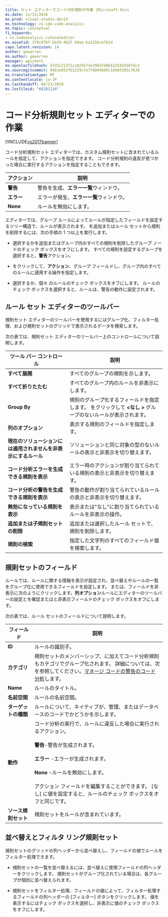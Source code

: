 ```yaml
---
title: セット エディターでコード分析規則の作業 |Microsoft Docs
ms.date: 11/15/2016
ms.prod: visual-studio-dev14
ms.technology: vs-ide-code-analysis
ms.topic: conceptual
f1_keywords:
- vs.codeanalysis.ruleseteditor
ms.assetid: 370c97bf-bb29-4b2f-b9ae-ba125bce7b2d
caps.latest.revision: 14
author: gewarren
ms.author: gewarren
manager: wpickett
ms.openlocfilehash: 57d3c21371cc824573e29657d0b41253e556f4c3
ms.sourcegitcommit: 94b3a052fb1229c7e7f8804b09c1d403385c7630
ms.translationtype: MT
ms.contentlocale: ja-JP
ms.lasthandoff: 04/23/2019
ms.locfileid: "68201134"
---
```

# <a name="working-in-the-code-analysis-rule-set-editor"></a>コード分析規則セット エディターでの作業
[!INCLUDE[vs2017banner](../includes/vs2017banner.md)]

コード分析規則セット エディターでは、カスタム規則セットに含まれているルールを指定して、アクションを指定できます。 コード分析規則の違反が見つかった場合に実行するアクションを指定することもできます。  
  
|アクション|説明|  
|------------|-----------------|  
|**警告**|警告を生成、**エラー一覧**ウィンドウ。|  
|**エラー**|エラーが発生、**エラー一覧**ウィンドウ。|  
|**None**|ルールを無効にします。|  
  
 エディターでは、グループ ルールによってルールが指定したフィールドを設定するツリー構造で、ルールが表示されます。 を追加またはルール セットから規則を削除するには、次の手順の 1 つ以上を実行します。  
  
- 選択するかを追加またはグループ内のすべての規則を削除したグループ ノードのチェック ボックスをオフにします。 すべての規則を設定するグループを選択すると、**警告**アクション。  
  
- をクリックして、**アクション**、グループ フィールドし、グループ内のすべてのルールに適用する操作を指定します。  
  
- 選択するか、個々 のルールのチェック ボックスをオフにします。 ルールのチェック ボックスを選択すると、ルールは、警告の動作に設定されます。  
  
## <a name="rule-set-editor-toolbar"></a>ルール セット エディターのツールバー  
 規則セット エディターのツールバーを使用するにはグループ化、フィルター処理、および規則セットのグリッドで表示されるデータを検索します。  
  
 次の表では、規則セット エディターのツールバー上のコントロールについて説明します。  
  
|ツール バー コントロール|説明|  
|---------------------|-----------------|  
|**すべて展開**|すべてのグループの規則を示します。|  
|**すべて折りたたむ**|すべてのグループ内のルールを非表示にします。|  
|**Group By**|規則のグループ化するフィールドを指定します。 をクリックして **\<なし >** グループのないルールが表示されます。|  
|**列のオプション**|表示する規則のフィールドを指定します。|  
|**現在のソリューションには適用されませんを非表示にするルール**|ソリューションと同じ対象の型のないルールの表示と非表示を切り替えます。|  
|**コード分析エラーを生成できる規則を表示**|エラー時のアクションが割り当てられている規則の表示と非表示を切り替えます。|  
|**コード分析の警告を生成できる規則を表示**|警告の動作が割り当てられているルールの表示と非表示を切り替えます。|  
|**無効になっている規則を表示**|表示または"なし"に割り当てられているルールを非表示の操作。|  
|**追加または子規則セットの削除**|追加または選択したルール セットで、規則を削除します。|  
|**規則の検索**|指定した文字列のすべてのフィールド値を検索します。|  
  
## <a name="rule-set-fields"></a>規則セットのフィールド  
 ルールでは、ルールに関する情報を表示が設定され、並べ替えやルールの一覧をグループ化に使用できるフィールドを設定します。 または、フィールドを非表示に次のようにクリックします。**列オプション**ルールにエディターのツールバーの設定とを確認またはと非表示フィールドのチェック ボックスをオフにします。  
  
 次の表では、ルール セットのフィールドについて説明します。  
  
|フィールド|説明|  
|-----------|-----------------|  
|**ID**|ルールの識別子。|  
|**カテゴリ**|規則セットのメンバーシップ、に加えてコード分析規則もカテゴリでグループ化されます。 詳細については、次を参照してください。[マネージ コードの警告のコード分析](../code-quality/code-analysis-for-managed-code-warnings.md)します。|  
|**Name**|ルールのタイトル。|  
|**名前空間**|ルールの名前空間。|  
|**ターゲットの種類**|ルールについて、ネイティブが、管理、またはデータベースのコードでかどうかを示します。|  
|**動作**|コード分析の実行で、ルールに違反した場合に実行されるアクション。<br /><br /> **警告**-警告が生成されます。<br /><br /> **エラー** -エラーが生成されます。<br /><br /> **None** -ルールを無効にします。<br /><br /> アクション フィールドを編集することができます。 [なし] に値を設定すると、ルールのチェック ボックスをオフと同じです。|  
|**ソース規則セット**|規則セットをルールが含まれています。|  
  
## <a name="sorting-and-filtering-rule-sets"></a>並べ替えとフィルタ リング規則セット  
 規則セットのグリッドの列ヘッダーから並べ替えし、フィールドの値でルールをフィルター処理できます。  
  
- 規則セットの一覧を並べ替えるには、並べ替えに使用フィールドの列ヘッダーをクリックします。 規則セットがグループ化されている場合は、各グループが個別に並べ替えられます。  
  
- 規則セットをフィルター処理、フィールドの値によって、フィルター処理するフィールドの列ヘッダーの [フィルター] ボタンをクリックします。 値を表示するにはチェック ボックスを選択し、非表示に値のチェック ボックスをオフにします。
